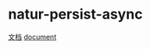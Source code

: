 # natur-persist-async

[文档](https://empty916.site/zh/natur-persist-async/)
[document](https://empty916.site/natur-persist-async/)
